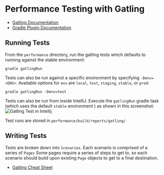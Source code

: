# Performance Testing with Gatling

* [Gatling Documentation](https://gatling.io/docs/current/)
* [Gradle Plugin Documentation](https://github.com/lkishalmi/gradle-gatling-plugin)

## Running Tests

From the `performance` directory, run the gatling tests which defaults to running against the 
stable environment:
```shell
gradle gatlingRun
```

Tests can also be run against a specific environment by specifying `-Denv=<ENV>`. 
Available options for `env` are `local`, `test`, `staging`, `stable`, or `prod`:
```shell
gradle gatlingRun -Denv=test
```

Tests can also be run from inside IntelliJ. Execute the `gatlingRun` 
gradle task (which uses the default `stable` environment ) as shown in 
this screenshot: ![Gatling Test in Intellij](./gatlingRun.png)

Test runs are stored in `performance/build/reports/gatling/`

## Writing Tests

Tests are broken down into `Scenarios`. Each scenario is comprised of a series of `Pages`
Some pages require a series of steps to get to, so each scenario should build upon existing
`Page` objects to get to a final destination.

* [Gatling Cheat Sheet](https://gatling.io/docs/current/cheat-sheet/)
